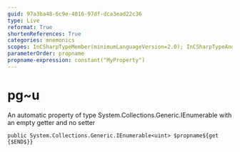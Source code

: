 ```yaml
---
guid: 97a3ba48-6c9e-4016-97df-dca3ead22c36
type: Live
reformat: True
shortenReferences: True
categories: mnemonics
scopes: InCSharpTypeMember(minimumLanguageVersion=2.0); InCSharpTypeAndNamespace(minimumLanguageVersion=2.0)
parameterOrder: propname
propname-expression: constant("MyProperty")
---
```


# pg~u

An automatic property of type System.Collections.Generic.IEnumerable<uint> with an empty getter and no setter

```
public System.Collections.Generic.IEnumerable<uint> $propname${get {$END$}}
```
